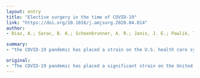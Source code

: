 ```yaml
---
layout: entry
title: "Elective surgery in the time of COVID-19"
link: "https://doi.org/10.1016/j.amjsurg.2020.04.014"
author:
- Diaz, A.; Sarac, B. A.; Schoenbrunner, A. R.; Janis, J. E.; Pawlik, T. M.

summary:
- "the COVID-19 pandemic has placed a strain on the U.S. health care system. Frontline healthcare workers are altering their professional responsibilities to help meet hospital needs. In an effort to decrease disease transmission and conserve personal protective equipment (PPE), surgeons have witnessed one of the most dramatic changes in their practices. They are changing their professions to meet hospital requirements. The pandemie has placed significant strain on health care systems. Health care workers are rapidly altering the responsibilities of frontline healthcare professionals. COVID-19 has put a significant strain in the United States health care."

original:
- "The COVID-19 pandemic has placed a significant strain on the United States health care system, and frontline healthcare workers are rapidly altering their professional responsibilities to help meet hospital needs. In an effort to decrease disease transmission and conserve personal protective equipment (PPE), surgeons have witnessed one of the most dramatic changes in their practices with rapidly decreasing numbers of elective surgeries."
---
```


